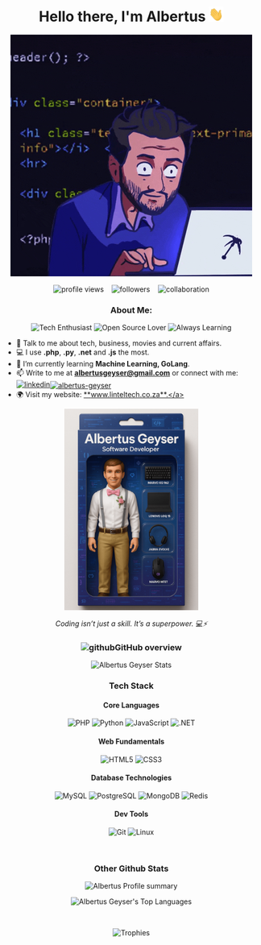 <h1 align="center">Hello there, I'm Albertus <img src="https://github.com/albertusgeyser/albertusgeyser/blob/main/Hi.gif" width="29px" height="29px"> </h1>
<p align="center"><img src ="https://github.com/albertusgeyser/albertusgeyser/blob/main/programmer.gif" height="480px"></p>
<p align="center"> 
  <img src="https://komarev.com/ghpvc/?username=albertusgeyser&style=flat" alt="profile views" />
  &nbsp;&nbsp;
  <img src="https://img.shields.io/github/followers/albertusgeyser?style=social" alt="followers" />
  &nbsp;&nbsp;
  <img src="https://img.shields.io/badge/Open_to-Collaboration-brightgreen" alt="collaboration" />
</p>

<h3 align="center"> About Me: </h3>

<p align="center">
  <img src="https://img.shields.io/badge/-Tech_Enthusiast-blueviolet?style=for-the-badge" alt="Tech Enthusiast" />
  <img src="https://img.shields.io/badge/-Open_Source_Lover-green?style=for-the-badge" alt="Open Source Lover" />
  <img src="https://img.shields.io/badge/-Always_Learning-orange?style=for-the-badge" alt="Always Learning" />
</p>

- 💬 Talk to me about tech, business, movies and current affairs.
- 💻 I use **.php**, **.py**, **.net** and **.js** the most.
- 🌱 I’m currently learning **Machine Learning, GoLang**.
- 📫 Write to me at **albertusgeyser@gmail.com** or connect with me: <a href="www.linkedin.com/in/albertus-geyser-650b8447" target="blank"><img src="https://img.icons8.com/badges/48/linkedin.png" alt="linkedin" width="30" height="30"/><img align="center" src="https://user-images.githubusercontent.com/74038190/235294012-0a55e343-37ad-4b0f-924f-c8431d9d2483.gif" alt="albertus-geyser" height="30" width="40" /></a>
- 🌍 Visit my website: <a href="www.linteltech.co.za" target="blank">**www.linteltech.co.za**.</a>

<p align="center">
  <img src="https://github.com/albertusgeyser/albertusgeyser/blob/main/albertus_geyser_action_figure.png?raw=true" alt="Albertus Geyser Action Figure" height="400px" />
</p>
<p align="center"><i>Coding isn’t just a skill. It’s a superpower. 💻⚡</i></p>

<h3 align="center"> <img width="48" height="48" src="https://img.icons8.com/fluency/48/github.png" alt="github"/>GitHub overview </h3>

<p align="center">
<img src = "https://github-readme-stats.vercel.app/api?username=albertusgeyser&theme=chartreuse-dark&show_icons=true&hide_border=false&count_private=true" alt = "Albertus Geyser Stats">
</p>

<h3 align="center">Tech Stack</h3>

<h4 align="center">Core Languages</h4>
<p align="center">
  <img src="https://img.shields.io/badge/PHP-777BB4?style=for-the-badge&logo=php&logoColor=white" alt="PHP">
  <img src="https://img.shields.io/badge/Python-3776AB?style=for-the-badge&logo=python&logoColor=white" alt="Python">
  <img src="https://img.shields.io/badge/JavaScript-F7DF1E?style=for-the-badge&logo=javascript&logoColor=black" alt="JavaScript">
  <img src="https://img.shields.io/badge/.NET-512BD4?style=for-the-badge&logo=dotnet&logoColor=white" alt=".NET">
</p>

<h4 align="center">Web Fundamentals</h4>
<p align="center">
  <img src="https://img.shields.io/badge/HTML5-E34F26?style=for-the-badge&logo=html5&logoColor=white" alt="HTML5">
  <img src="https://img.shields.io/badge/CSS3-1572B6?style=for-the-badge&logo=css3&logoColor=white" alt="CSS3">
</p>

<h4 align="center">Database Technologies</h4>
<p align="center">
  <img src="https://img.shields.io/badge/MySQL-4479A1?style=for-the-badge&logo=mysql&logoColor=white" alt="MySQL">
  <img src="https://img.shields.io/badge/PostgreSQL-4169E1?style=for-the-badge&logo=postgresql&logoColor=white" alt="PostgreSQL">
  <img src="https://img.shields.io/badge/MongoDB-47A248?style=for-the-badge&logo=mongodb&logoColor=white" alt="MongoDB">
  <img src="https://img.shields.io/badge/Redis-DC382D?style=for-the-badge&logo=redis&logoColor=white" alt="Redis">
</p>

<h4 align="center">Dev Tools</h4>
<p align="center">
  <img src="https://img.shields.io/badge/Git-F05032?style=for-the-badge&logo=git&logoColor=white" alt="Git">
  <img src="https://img.shields.io/badge/Linux-FCC624?style=for-the-badge&logo=linux&logoColor=black" alt="Linux">
</p>

<br>

<h3 align="center">Other Github Stats</h3>

<p align="center">
<img height ="165" title="Profile summary" alt="Albertus Profile summary" src="https://github-profile-summary-cards.vercel.app/api/cards/profile-details?username=albertusgeyser&theme=vue"/>
</p>

<p align="center">
  <img aligh ="center"src="https://github-readme-stats.vercel.app/api/top-langs/?username=albertusgeyser&&hide_title=false&hide_border=true&layout=compact&langs_count=8&exclude_repo=comp426,Insta-diagnosis&text_color=fff7ff&icon_color=ffffff&bg_color=151515" alt="Albertus Geyser's Top Languages" />
</p>
<br>
<p align='center'>
  <img src= "https://github-profile-trophy.vercel.app/?username=albertusgeyser&theme=nord&row=1&column=8&margin-w=15" alt="Trophies">
</p>
